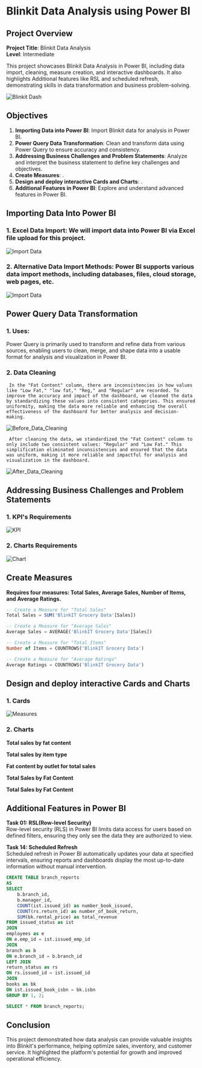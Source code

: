 # Blinkit Data Analysis using Power BI

## Project Overview

**Project Title**: Blinkit Data Analysis  
**Level**: Intermediate

This project showcases Blinkit Data Analysis in Power BI, including data import, cleaning, measure creation, and interactive dashboards. It also highlights Additional features like RSL and scheduled refresh, demonstrating skills in data transformation and business problem-solving.

![Blinkit Dash](Dashboard.jpg)

## Objectives

1. **Importing Data into Power BI**: Import Blinkit data for analysis in Power BI.
2. **Power Query Data Transformation**: Clean and transform data using Power Query to ensure accuracy and consistency.
3. **Addressing Business Challenges and Problem Statements**: Analyze and interpret the business statement to define key challenges and objectives.
4. **Create Measures**: .
5. **Design and deploy interactive Cards and Charts**: .
6. **Additional Features in Power BI**: Explore and understand advanced features in Power BI.

## Importing Data Into Power BI

### 1. Excel Data Import: We will import data into Power BI via Excel file upload for this project.
![Import Data](Excel-Data-Import.png)
### 2. Alternative Data Import Methods: Power BI supports various data import methods, including databases, files, cloud storage, web pages, etc. 
![Import Data](Alternative-Import-Methods.png)

## Power Query Data Transformation
### 1. Uses:
Power Query is primarily used to transform and refine data from various sources, enabling users to clean, merge, and shape data into a usable format for analysis and visualization in Power BI.

### 2. Data Cleaning

``` In the "Fat Content" column, there are inconsistencies in how values like "Low Fat," "low fat," "Reg," and "Regular" are recorded. To improve the accuracy and impact of the dashboard, we cleaned the data by standardizing these values into consistent categories. This ensured uniformity, making the data more reliable and enhancing the overall effectiveness of the dashboard for better analysis and decision-making.```

![Before_Data_Cleaning](Before-data-cleaning.png)    

``` After cleaning the data, we standardized the "Fat Content" column to only include two consistent values: "Regular" and "Low Fat." This simplification eliminated inconsistencies and ensured that the data was uniform, making it more reliable and impactful for analysis and visualization in the dashboard.```   

![After_Data_Cleaning](After-data-cleaning.png)

## Addressing Business Challenges and Problem Statements

### 1. KPI's Requirements
![KPI](KPI-Requirements.png)

### 2. Charts Requirements    
![Chart](Chart-Requirements.png)

## Create Measures    
**Requires four measures: Total Sales, Average Sales, Number of Items, and Average Ratings.**

```sql
-- Create a Measure for "Total Sales"
Total Sales = SUM('BlinkIT Grocery Data'[Sales])    

-- Create a Measure for "Average Sales"
Average Sales = AVERAGE('BlinkIT Grocery Data'[Sales])       

-- Create a Measure for "Total Items"
Number of Items = COUNTROWS('BlinkIT Grocery Data')    

-- Create a Measure for "Average Ratings"
Average Ratings = COUNTROWS('BlinkIT Grocery Data')             
```
## Design and deploy interactive Cards and Charts

### 1. Cards
![Measures](Measures.jpg)
### 2. Charts
**Total sales by fat content**

**Total sales by item type**

**Fat content by outlet for total sales**

**Total Sales by Fat Content**

**Total Sales by Fat Content**

## Additional Features in Power BI

**Task 01: RSL(Row-level Security)**  
Row-level security (RLS) in Power BI limits data access for users based on defined filters, ensuring they only see the data they are authorized to view.     


**Task 14: Scheduled Refresh**  
Scheduled refresh in Power BI automatically updates your data at specified intervals, ensuring reports and dashboards display the most up-to-date information without manual intervention.    

```sql
CREATE TABLE branch_reports
AS
SELECT 
    b.branch_id,
    b.manager_id,
    COUNT(ist.issued_id) as number_book_issued,
    COUNT(rs.return_id) as number_of_book_return,
    SUM(bk.rental_price) as total_revenue
FROM issued_status as ist
JOIN 
employees as e
ON e.emp_id = ist.issued_emp_id
JOIN
branch as b
ON e.branch_id = b.branch_id
LEFT JOIN
return_status as rs
ON rs.issued_id = ist.issued_id
JOIN 
books as bk
ON ist.issued_book_isbn = bk.isbn
GROUP BY 1, 2;

SELECT * FROM branch_reports;
```
## Conclusion

This project demonstrated how data analysis can provide valuable insights into Blinkit's performance, helping optimize sales, inventory, and customer service. It highlighted the platform's potential for growth and improved operational efficiency.
